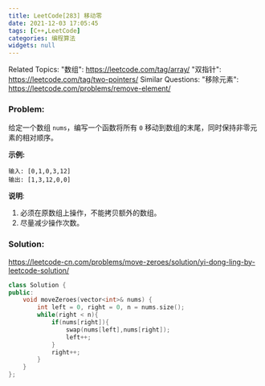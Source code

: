 ```yaml
---
title: LeetCode[283] 移动零
date: 2021-12-03 17:05:45
tags: [C++,LeetCode]
categories: 编程算法
widgets: null
---
```


Related Topics:
  "数组": https://leetcode.com/tag/array/
  "双指针": https://leetcode.com/tag/two-pointers/
Similar Questions:
  "移除元素": https://leetcode.com/problems/remove-element/

### Problem:

给定一个数组 `nums`，编写一个函数将所有 `0` 移动到数组的末尾，同时保持非零元素的相对顺序。

**示例:**

```
输入: [0,1,0,3,12]
输出: [1,3,12,0,0]
```

**说明**:

1. 必须在原数组上操作，不能拷贝额外的数组。
2. 尽量减少操作次数。

<!--more-->

### Solution:

https://leetcode-cn.com/problems/move-zeroes/solution/yi-dong-ling-by-leetcode-solution/

```c++
class Solution {
public:
    void moveZeroes(vector<int>& nums) {
        int left = 0, right = 0, n = nums.size();
        while(right < n){
            if(nums[right]){
                swap(nums[left],nums[right]);
                left++;
            }
            right++;
        }
    }
};
```

